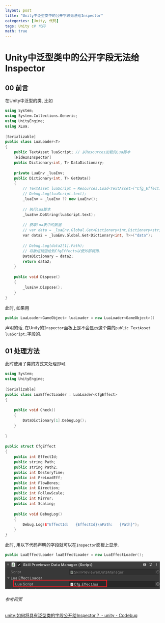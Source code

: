 ```yaml
---
layout: post
title: "Unity中泛型类中的公开字段无法给Inspector"
categories: [Unity, 代码]
tags: Unity c# 代码
math: true
---
```


# Unity中泛型类中的公开字段无法给Inspector

## 00 前言

在Unity中泛型的类, 比如

```c++
using System;
using System.Collections.Generic;
using UnityEngine;
using XLua;

[Serializable]
public class LuaLoader<T>
{
    public TextAsset luaScript; // 从Resources加载的Lua脚本
    [HideInInspector]
    public Dictionary<int, T> DataDictionary;

    private LuaEnv _luaEnv;
    public Dictionary<int, T> GetData()
    {
        // TextAsset luaScript = Resources.Load<TextAsset>("Cfg_Effect.lua");
        // Debug.Log(luaScript.text);
        _luaEnv = _luaEnv ?? new LuaEnv();

        // 执行Lua脚本
        _luaEnv.DoString(luaScript.text);

        // 获取Lua表中的数据
        // var data = _luaEnv.Global.Get<Dictionary<int,Dictionary<string,object>>>("data");
        var data2 = _luaEnv.Global.Get<Dictionary<int, T>>("data");

        // Debug.Log(data2[1].Path);
        // 将数组赋值给到CfgEffects以便外部调用.
        DataDictionary = data2;
        return data2;
    }

    public void Dispose()
    {
        _luaEnv.Dispose();
    }
}
```

此时, 如果用

```c++
public LuaLoader<GameObject> luaLoader = new LuaLoader<GameObject>()
```

声明的话, 在Unity的```Inspector```面板上是不会显示这个类的```public TextAsset luaScript;```字段的.

## 01 处理方法

此时使用子类的方式来处理即可.

```c++
using System;
using UnityEngine;

[Serializable]
public class LuaEffectLoader : LuaLoader<CfgEffect>
{

    public void Check()
    {
        DataDictionary[1].DebugLog();
    }

}

public struct CfgEffect
{
    public int EffectId;
    public string Path;
    public string Path2;
    public int DestoryTime;
    public int PreLoadEff;
    public int FlowBones;
    public int Direction;
    public int FollowScale;
    public int Mirror;
    public int Scaling;

    public void DebugLog()
    {
        Debug.Log($"EffectId:   {EffectId}\nPath:   {Path}");
    }
}
```

此时, 用以下代码声明的字段就可以在```Inspector```面板上显示.

```c++
public LuaEffectLoader luaEffectLoader = new LuaEffectLoader();
```

![image-20231025200525972](/assets/image/image-20231025200525972.png)

###### 参考网页

[unity:如何将具有泛型类的字段公开给Inspector？ - unity - Codebug](https://codebug.vip/questions-375605.htm)
